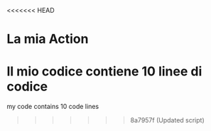 <<<<<<< HEAD
# La mia Action
Il mio codice contiene **10** linee di codice
=======
my code contains 10 code lines
>>>>>>> 8a7957f (Updated script)
